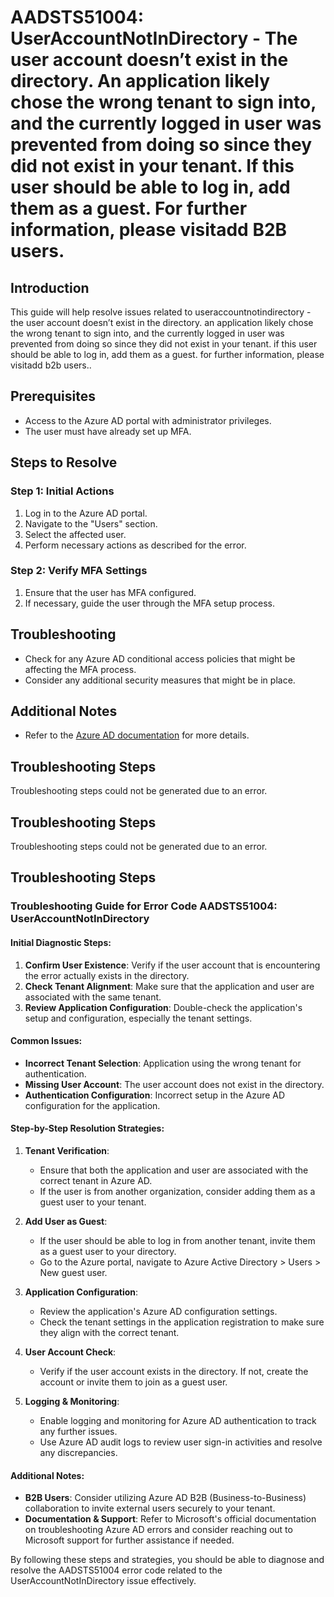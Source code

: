 # AADSTS51004: UserAccountNotInDirectory - The user account doesn’t exist in the directory. An application likely chose the wrong tenant to sign into, and the currently logged in user was prevented from doing so since they did not exist in your tenant. If this user should be able to log in, add them as a guest. For further information, please visitadd B2B users.

## Introduction

This guide will help resolve issues related to useraccountnotindirectory - the
user account doesn’t exist in the directory. an application likely chose the
wrong tenant to sign into, and the currently logged in user was prevented from
doing so since they did not exist in your tenant. if this user should be able to
log in, add them as a guest. for further information, please visitadd b2b
users..

## Prerequisites

* Access to the Azure AD portal with administrator privileges.
* The user must have already set up MFA.

## Steps to Resolve

### Step 1: Initial Actions

1. Log in to the Azure AD portal.
2. Navigate to the "Users" section.
3. Select the affected user.
4. Perform necessary actions as described for the error.

### Step 2: Verify MFA Settings

1. Ensure that the user has MFA configured.
2. If necessary, guide the user through the MFA setup process.

## Troubleshooting

* Check for any Azure AD conditional access policies that might be affecting the
  MFA process.
* Consider any additional security measures that might be in place.

## Additional Notes

* Refer to the
  [Azure AD documentation](https://learn.microsoft.com/en-us/azure/active-directory/)
  for more details.

## Troubleshooting Steps

Troubleshooting steps could not be generated due to an error.

## Troubleshooting Steps

Troubleshooting steps could not be generated due to an error.

## Troubleshooting Steps

### Troubleshooting Guide for Error Code AADSTS51004: UserAccountNotInDirectory

#### Initial Diagnostic Steps:

1. **Confirm User Existence**: Verify if the user account that is encountering
   the error actually exists in the directory.
2. **Check Tenant Alignment**: Make sure that the application and user are
   associated with the same tenant.
3. **Review Application Configuration**: Double-check the application's setup
   and configuration, especially the tenant settings.

#### Common Issues:

* **Incorrect Tenant Selection**: Application using the wrong tenant for
  authentication.
* **Missing User Account**: The user account does not exist in the directory.
* **Authentication Configuration**: Incorrect setup in the Azure AD
  configuration for the application.

#### Step-by-Step Resolution Strategies:

1. **Tenant Verification**:

   * Ensure that both the application and user are associated with the correct
     tenant in Azure AD.
   * If the user is from another organization, consider adding them as a guest
     user to your tenant.

2. **Add User as Guest**:

   * If the user should be able to log in from another tenant, invite them as a
     guest user to your directory.
   * Go to the Azure portal, navigate to Azure Active Directory > Users > New
     guest user.

3. **Application Configuration**:

   * Review the application's Azure AD configuration settings.
   * Check the tenant settings in the application registration to make sure they
     align with the correct tenant.

4. **User Account Check**:

   * Verify if the user account exists in the directory. If not, create the
     account or invite them to join as a guest user.

5. **Logging & Monitoring**:
   * Enable logging and monitoring for Azure AD authentication to track any
     further issues.
   * Use Azure AD audit logs to review user sign-in activities and resolve any
     discrepancies.

#### Additional Notes:

* **B2B Users**: Consider utilizing Azure AD B2B (Business-to-Business)
  collaboration to invite external users securely to your tenant.
* **Documentation & Support**: Refer to Microsoft's official documentation on
  troubleshooting Azure AD errors and consider reaching out to Microsoft support
  for further assistance if needed.

By following these steps and strategies, you should be able to diagnose and
resolve the AADSTS51004 error code related to the UserAccountNotInDirectory
issue effectively.
